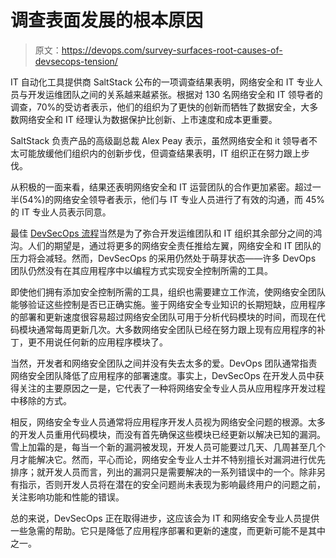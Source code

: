 # 调查表面发展的根本原因

> 原文：<https://devops.com/survey-surfaces-root-causes-of-devsecops-tension/>

IT 自动化工具提供商 SaltStack 公布的一项调查结果表明，网络安全和 IT 专业人员与开发运维团队之间的关系越来越紧张。根据对 130 名网络安全和 IT 领导者的调查，70%的受访者表示，他们的组织为了更快的创新而牺牲了数据安全，大多数网络安全和 IT 经理认为数据保护比创新、上市速度和成本更重要。

SaltStack 负责产品的高级副总裁 Alex Peay 表示，虽然网络安全和 it 领导者不太可能放缓他们组织内的创新步伐，但调查结果表明，IT 组织正在努力跟上步伐。

从积极的一面来看，结果还表明网络安全和 IT 运营团队的合作更加紧密。超过一半(54%)的网络安全领导者表示，他们与 IT 专业人员进行了有效的沟通，而 45%的 IT 专业人员表示同意。

最佳 [DevSecOps 流程](https://devops.com/your-applications-are-the-weakest-security-link/)当然是为了弥合开发运维团队和 IT 组织其余部分之间的鸿沟。人们的期望是，通过将更多的网络安全责任推给左翼，网络安全和 IT 团队的压力将会减轻。然而，DevSecOps 的采用仍然处于萌芽状态——许多 DevOps 团队仍然没有在其应用程序中以编程方式实现安全控制所需的工具。

即使他们拥有添加安全控制所需的工具，组织也需要建立工作流，使网络安全团队能够验证这些控制是否已正确实施。鉴于网络安全专业知识的长期短缺，应用程序的部署和更新速度很容易超过网络安全团队可用于分析代码模块的时间，而现在代码模块通常每周更新几次。大多数网络安全团队已经在努力跟上现有应用程序的补丁，更不用说任何新的应用程序模块了。

当然，开发者和网络安全团队之间并没有失去太多的爱。DevOps 团队通常指责网络安全团队降低了应用程序的部署速度。事实上，DevSecOps 在开发人员中获得关注的主要原因之一是，它代表了一种将网络安全专业人员从应用程序开发过程中移除的方式。

相反，网络安全专业人员通常将应用程序开发人员视为网络安全问题的根源。太多的开发人员重用代码模块，而没有首先确保这些模块已经更新以解决已知的漏洞。雪上加霜的是，每当一个新的漏洞被发现，开发人员可能要过几天、几周甚至几个月才能解决它。然而，平心而论，网络安全专业人士并不特别擅长对漏洞进行优先排序；就开发人员而言，列出的漏洞只是需要解决的一系列错误中的一个。除非另有指示，否则开发人员将在潜在的安全问题尚未表现为影响最终用户的问题之前，关注影响功能和性能的错误。

总的来说，DevSecOps 正在取得进步，这应该会为 IT 和网络安全专业人员提供一些急需的帮助。它只是降低了应用程序部署和更新的速度，而更新可能不是其中之一。